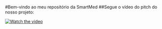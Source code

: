 #Bem-vindo ao meu repositório da SmartMed
##Segue o vídeo do pitch do nosso projeto:



[![Watch the video](https://img.youtube.com/vi/vG5oZMkzJ5U/maxresdefault.jpg)](https://youtu.be/vG5oZMkzJ5U)
